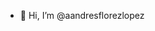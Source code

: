 - 👋 Hi, I’m @aandresflorezlopez

<!---
aandresflorezlopez/aandresflorezlopez is a ✨ special ✨ repository because its `README.md` (this file) appears on your GitHub profile.
You can click the Preview link to take a look at your changes.
--->
